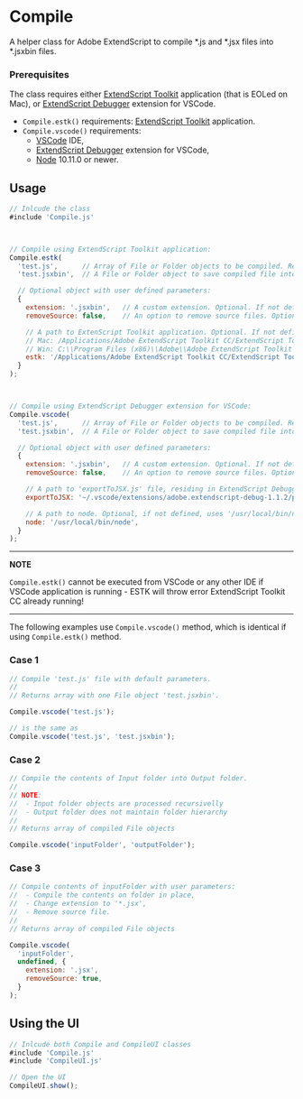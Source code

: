 # Compile #

A helper class for Adobe ExtendScript to compile *.js and *.jsx files into *.jsxbin files.

### Prerequisites ###

The class requires either  [ExtendScript Toolkit](https://www.adobe.com/products/extendscript-toolkit.htmlESTK) application (that is EOLed on Mac), or [ExtendScript Debugger](https://marketplace.visualstudio.com/items?itemName=Adobe.extendscript-debug) extension for VSCode.

* `Compile.estk()` requirements: [ExtendScript Toolkit](https://www.adobe.com/products/extendscript-toolkit.htmlESTK) application.
* `Compile.vscode()` requirements:
  * [VSCode](https://code.visualstudio.com/Download) IDE,
  * [ExtendScript Debugger](https://marketplace.visualstudio.com/items?itemName=Adobe.extendscript-debug) extension for VSCode,
  * [Node](https://nodejs.org/en/download/) 10.11.0 or newer.

## Usage ##

```javascript
// Inlcude the class
#include 'Compile.js'



// Compile using ExtendScript Toolkit application:
Compile.estk(
  'test.js',      // Array of File or Folder objects to be compiled. Required.
  'test.jsxbin',  // A File or Folder object to save compiled file into. Optional.

  // Optional object with user defined parameters:
  {
    extension: '.jsxbin',   // A custom extension. Optional. If not defined, uses .jsxbin.
    removeSource: false,    // An option to remove source files. Optional.

    // A path to ExtenScript Toolkit application. Optional. If not defined, uses:
    // Mac: /Applications/Adobe ExtendScript Toolkit CC/ExtendScript Toolkit.app/Contents/MacOS/ExtendScript Toolkit
    // Win: C:\\Program Files (x86)\\Adobe\\Adobe ExtendScript Toolkit CC\\ExtendScript Toolkit.exe
    estk: '/Applications/Adobe ExtendScript Toolkit CC/ExtendScript Toolkit.app/Contents/MacOS/ExtendScript Toolkit',
  }
);



// Compile using ExtendScript Debugger extension for VSCode:
Compile.vscode(
  'test.js',      // Array of File or Folder objects to be compiled. Required.
  'test.jsxbin',  // A File or Folder object to save compiled file into. Optional.

  // Optional object with user defined parameters:
  {
    extension: '.jsxbin',   // A custom extension. Optional. If not defined, uses .jsxbin.
    removeSource: false,    // An option to remove source files. Optional.

    // A path to 'exportToJSX.js' file, residing in ExtendScript Debugger extension. Optional.
    exportToJSX: '~/.vscode/extensions/adobe.extendscript-debug-1.1.2/public-scripts/exportToJSX.js',

    // A path to node. Optional, if not defined, uses '/usr/local/bin/node'.
    node: '/usr/local/bin/node',
  }
);
```

---

**NOTE**

`Compile.estk()` cannot be executed from VSCode or any other IDE if VSCode application is running - ESTK will throw error ExtendScript Toolkit CC already running!

---

The following examples use `Compile.vscode()` method, which is identical if using `Compile.estk()` method.

### Case 1 ###

```javascript
// Compile 'test.js' file with default parameters.
// 
// Returns array with one File object 'test.jsxbin'.

Compile.vscode('test.js');

// is the same as
Compile.vscode('test.js', 'test.jsxbin');
```

### Case 2 ###

```javascript
// Compile the contents of Input folder into Output folder.
//
// NOTE:
//  - Input folder objects are processed recursivelly
//  - Output folder does not maintain folder hierarchy
//
// Returns array of compiled File objects

Compile.vscode('inputFolder', 'outputFolder');
```

### Case 3 ###
```javascript
// Compile contents of inputFolder with user parameters:
//  - Compile the contents on folder in place,
//  - Change extension to '*.jsx',
//  - Remove source file.
//
// Returns array of compiled File objects

Compile.vscode(
  'inputFolder',
  undefined, {
    extension: '.jsx',
    removeSource: true,
  }
);
```

## Using the UI ##
```javascript
// Inlcude both Compile and CompileUI classes
#include 'Compile.js'
#include 'CompileUI.js'

// Open the UI
CompileUI.show();
```

